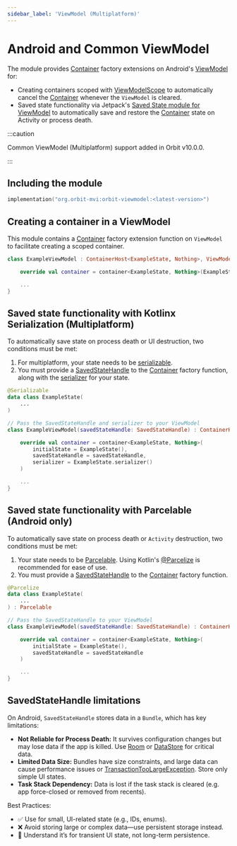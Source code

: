 ```yaml
---
sidebar_label: 'ViewModel (Multiplatform)'
---
```


# Android and Common ViewModel

The module provides [Container](pathname:///dokka/orbit-core/org.orbitmvi.orbit/-container/)
factory extensions on Android's [ViewModel](https://developer.android.com/topic/libraries/architecture/viewmodel) for:

- Creating containers scoped with
  [ViewModelScope](https://developer.android.com/topic/libraries/architecture/coroutines#viewmodelscope)
  to automatically cancel the
  [Container](pathname:///dokka/orbit-core/org.orbitmvi.orbit/-container/)
  whenever the `ViewModel` is cleared.
- Saved state functionality via Jetpack's
  [Saved State module for ViewModel](https://developer.android.com/topic/libraries/architecture/viewmodel-savedstate)
  to automatically save and restore the
  [Container](pathname:///dokka/orbit-core/org.orbitmvi.orbit/-container/)
  state on Activity or process death.

:::caution

Common ViewModel (Multiplatform) support added in Orbit v10.0.0.

:::

## Including the module

```kotlin
implementation("org.orbit-mvi:orbit-viewmodel:<latest-version>")
```

## Creating a container in a ViewModel

This module contains a
[Container](pathname:///dokka/orbit-core/org.orbitmvi.orbit/-container/)
factory extension function on `ViewModel` to facilitate creating a scoped
container.

```kotlin
class ExampleViewModel : ContainerHost<ExampleState, Nothing>, ViewModel() {

    override val container = container<ExampleState, Nothing>(ExampleState())

    ...
}
```

## Saved state functionality with Kotlinx Serialization (Multiplatform)

To automatically save state on process death or UI destruction, two conditions
must be met:

1. For multiplatform, your state needs to be [serializable](https://github.com/Kotlin/kotlinx.serialization).
1. You must provide a 
   [SavedStateHandle](https://developer.android.com/reference/androidx/lifecycle/SavedStateHandle)
   to the
   [Container](pathname:///dokka/orbit-core/org.orbitmvi.orbit/-container/)
   factory function, along with the
   [serializer](https://github.com/Kotlin/kotlinx.serialization/blob/master/docs/serializers.md)
   for your state.

```kotlin
@Serializable
data class ExampleState(
    ...
)

// Pass the SavedStateHandle and serializer to your ViewModel
class ExampleViewModel(savedStateHandle: SavedStateHandle) : ContainerHost<ExampleState, Nothing>, ViewModel() {

    override val container = container<ExampleState, Nothing>(
        initialState = ExampleState(),
        savedStateHandle = savedStateHandle,
        serializer = ExampleState.serializer()
    )

    ...
}
```

## Saved state functionality with Parcelable (Android only)

To automatically save state on process death or `Activity` destruction, two
conditions must be met:

1. Your state needs to be 
   [Parcelable](https://developer.android.com/reference/android/os/Parcelable).
   Using Kotlin's
   [@Parcelize](https://kotlinlang.org/docs/reference/compiler-plugins.html#parcelable-implementations-generator)
   is recommended for ease of use.
1. You must provide a
   [SavedStateHandle](https://developer.android.com/reference/androidx/lifecycle/SavedStateHandle)
   to the
   [Container](pathname:///dokka/orbit-core/org.orbitmvi.orbit/-container/)
   factory function.

```kotlin
@Parcelize
data class ExampleState(
    ...
) : Parcelable

// Pass the SavedStateHandle to your ViewModel
class ExampleViewModel(savedStateHandle: SavedStateHandle) : ContainerHost<ExampleState, Nothing>, ViewModel() {

    override val container = container<ExampleState, Nothing>(
        initialState = ExampleState(),
        savedStateHandle = savedStateHandle
    )

    ...
}
```

## SavedStateHandle limitations

On Android, `SavedStateHandle` stores data in a `Bundle`, which has key
limitations:

- **Not Reliable for Process Death:** It survives configuration changes but may
  lose data if the app is killed. Use 
  [Room](https://developer.android.com/training/data-storage/room) or
  [DataStore](https://developer.android.com/topic/libraries/architecture/datastore)
  for critical data.
- **Limited Data Size:** Bundles have size constraints, and large data can cause
  performance issues or 
  [TransactionTooLargeException](https://developer.android.com/reference/android/os/TransactionTooLargeException).
  Store only simple UI states.
- **Task Stack Dependency:** Data is lost if the task stack is cleared (e.g. app
  force-closed or removed from recents).

Best Practices:
- ✅ Use for small, UI-related state (e.g., IDs, enums).
- ❌ Avoid storing large or complex data—use persistent storage instead.
- 🔄 Understand it’s for transient UI state, not long-term persistence.
